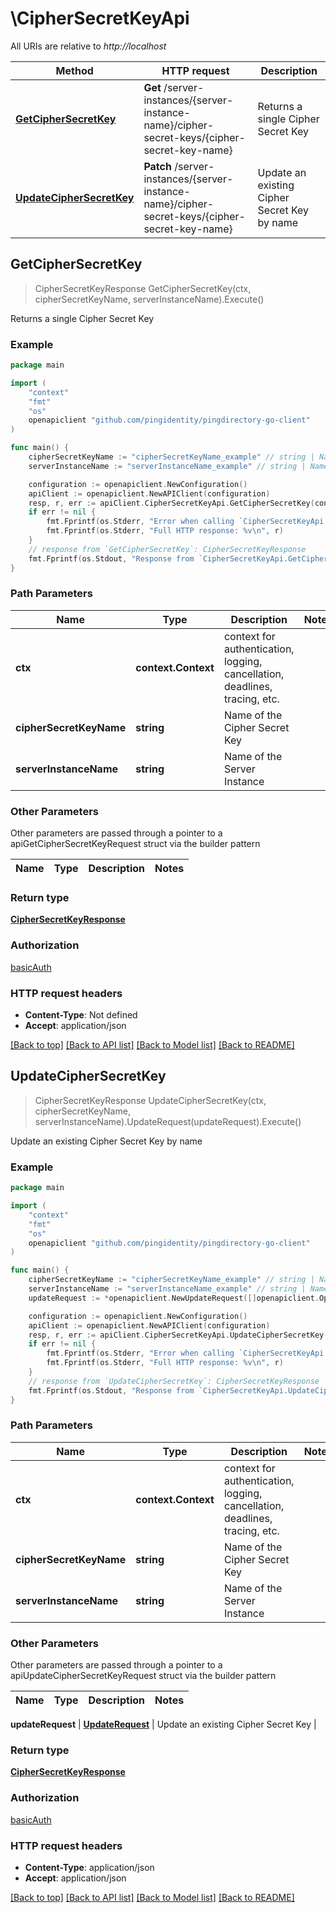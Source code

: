 # \CipherSecretKeyApi

All URIs are relative to *http://localhost*

Method | HTTP request | Description
------------- | ------------- | -------------
[**GetCipherSecretKey**](CipherSecretKeyApi.md#GetCipherSecretKey) | **Get** /server-instances/{server-instance-name}/cipher-secret-keys/{cipher-secret-key-name} | Returns a single Cipher Secret Key
[**UpdateCipherSecretKey**](CipherSecretKeyApi.md#UpdateCipherSecretKey) | **Patch** /server-instances/{server-instance-name}/cipher-secret-keys/{cipher-secret-key-name} | Update an existing Cipher Secret Key by name



## GetCipherSecretKey

> CipherSecretKeyResponse GetCipherSecretKey(ctx, cipherSecretKeyName, serverInstanceName).Execute()

Returns a single Cipher Secret Key

### Example

```go
package main

import (
    "context"
    "fmt"
    "os"
    openapiclient "github.com/pingidentity/pingdirectory-go-client"
)

func main() {
    cipherSecretKeyName := "cipherSecretKeyName_example" // string | Name of the Cipher Secret Key
    serverInstanceName := "serverInstanceName_example" // string | Name of the Server Instance

    configuration := openapiclient.NewConfiguration()
    apiClient := openapiclient.NewAPIClient(configuration)
    resp, r, err := apiClient.CipherSecretKeyApi.GetCipherSecretKey(context.Background(), cipherSecretKeyName, serverInstanceName).Execute()
    if err != nil {
        fmt.Fprintf(os.Stderr, "Error when calling `CipherSecretKeyApi.GetCipherSecretKey``: %v\n", err)
        fmt.Fprintf(os.Stderr, "Full HTTP response: %v\n", r)
    }
    // response from `GetCipherSecretKey`: CipherSecretKeyResponse
    fmt.Fprintf(os.Stdout, "Response from `CipherSecretKeyApi.GetCipherSecretKey`: %v\n", resp)
}
```

### Path Parameters


Name | Type | Description  | Notes
------------- | ------------- | ------------- | -------------
**ctx** | **context.Context** | context for authentication, logging, cancellation, deadlines, tracing, etc.
**cipherSecretKeyName** | **string** | Name of the Cipher Secret Key | 
**serverInstanceName** | **string** | Name of the Server Instance | 

### Other Parameters

Other parameters are passed through a pointer to a apiGetCipherSecretKeyRequest struct via the builder pattern


Name | Type | Description  | Notes
------------- | ------------- | ------------- | -------------



### Return type

[**CipherSecretKeyResponse**](CipherSecretKeyResponse.md)

### Authorization

[basicAuth](../README.md#basicAuth)

### HTTP request headers

- **Content-Type**: Not defined
- **Accept**: application/json

[[Back to top]](#) [[Back to API list]](../README.md#documentation-for-api-endpoints)
[[Back to Model list]](../README.md#documentation-for-models)
[[Back to README]](../README.md)


## UpdateCipherSecretKey

> CipherSecretKeyResponse UpdateCipherSecretKey(ctx, cipherSecretKeyName, serverInstanceName).UpdateRequest(updateRequest).Execute()

Update an existing Cipher Secret Key by name

### Example

```go
package main

import (
    "context"
    "fmt"
    "os"
    openapiclient "github.com/pingidentity/pingdirectory-go-client"
)

func main() {
    cipherSecretKeyName := "cipherSecretKeyName_example" // string | Name of the Cipher Secret Key
    serverInstanceName := "serverInstanceName_example" // string | Name of the Server Instance
    updateRequest := *openapiclient.NewUpdateRequest([]openapiclient.Operation{*openapiclient.NewOperation(openapiclient.EnumOperation("add"), "Path_example")}) // UpdateRequest | Update an existing Cipher Secret Key

    configuration := openapiclient.NewConfiguration()
    apiClient := openapiclient.NewAPIClient(configuration)
    resp, r, err := apiClient.CipherSecretKeyApi.UpdateCipherSecretKey(context.Background(), cipherSecretKeyName, serverInstanceName).UpdateRequest(updateRequest).Execute()
    if err != nil {
        fmt.Fprintf(os.Stderr, "Error when calling `CipherSecretKeyApi.UpdateCipherSecretKey``: %v\n", err)
        fmt.Fprintf(os.Stderr, "Full HTTP response: %v\n", r)
    }
    // response from `UpdateCipherSecretKey`: CipherSecretKeyResponse
    fmt.Fprintf(os.Stdout, "Response from `CipherSecretKeyApi.UpdateCipherSecretKey`: %v\n", resp)
}
```

### Path Parameters


Name | Type | Description  | Notes
------------- | ------------- | ------------- | -------------
**ctx** | **context.Context** | context for authentication, logging, cancellation, deadlines, tracing, etc.
**cipherSecretKeyName** | **string** | Name of the Cipher Secret Key | 
**serverInstanceName** | **string** | Name of the Server Instance | 

### Other Parameters

Other parameters are passed through a pointer to a apiUpdateCipherSecretKeyRequest struct via the builder pattern


Name | Type | Description  | Notes
------------- | ------------- | ------------- | -------------


 **updateRequest** | [**UpdateRequest**](UpdateRequest.md) | Update an existing Cipher Secret Key | 

### Return type

[**CipherSecretKeyResponse**](CipherSecretKeyResponse.md)

### Authorization

[basicAuth](../README.md#basicAuth)

### HTTP request headers

- **Content-Type**: application/json
- **Accept**: application/json

[[Back to top]](#) [[Back to API list]](../README.md#documentation-for-api-endpoints)
[[Back to Model list]](../README.md#documentation-for-models)
[[Back to README]](../README.md)


